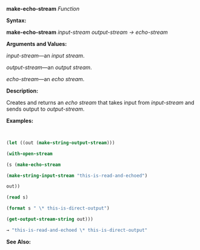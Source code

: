 **make-echo-stream** *Function* 



**Syntax:** 



**make-echo-stream** *input-stream output-stream → echo-stream* 



**Arguments and Values:** 



*input-stream*—an *input stream*. 



*output-stream*—an *output stream*. 



*echo-stream*—an *echo stream*. 



**Description:** 



Creates and returns an *echo stream* that takes input from *input-stream* and sends output to *output-stream*. 



**Examples:**
```lisp
 

(let ((out (make-string-output-stream))) 

(with-open-stream 

(s (make-echo-stream 

(make-string-input-stream "this-is-read-and-echoed") 

out)) 

(read s) 

(format s " \* this-is-direct-output") 

(get-output-stream-string out))) 

→ "this-is-read-and-echoed \* this-is-direct-output" 


```
**See Also:** 



